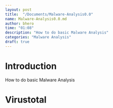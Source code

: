 ```yaml
---
layout: post
title:  "/Documents/Malware-Analysis0.0"
name: Malware-Analysis0.0.md
author: bhero
time: "01:08"
description: "How to do basic Malware Analysis"
categories: "Malware Analysis"
draft: true
---
```


# Introduction

How to do basic Malware Analysis

# Virustotal






